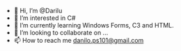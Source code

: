 - 👋 Hi, I’m @Darilu
- 👀 I’m interested in C#
- 🌱 I’m currently learning Windows Forms, C3 and HTML.
- 💞️ I’m looking to collaborate on ...
- 📫 How to reach me danilo.ps101@gmail.com

<script type="text/javascript" src="https://platform.linkedin.com/badges/js/profile.js" async defer></script>

<!---
Darilu/Darilu is a ✨ special ✨ repository because its `README.md` (this file) appears on your GitHub profile.
You can click the Preview link to take a look at your changes.
--->
